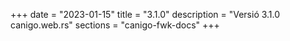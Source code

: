 +++
date        = "2023-01-15"
title       = "3.1.0"
description = "Versió 3.1.0 canigo.web.rs"
sections    = "canigo-fwk-docs"
+++